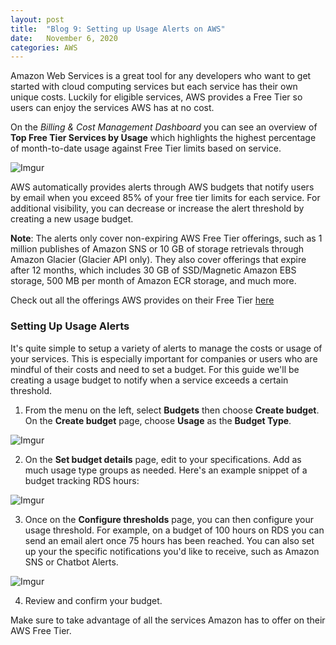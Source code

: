 ```yaml
---
layout: post
title:  "Blog 9: Setting up Usage Alerts on AWS"
date:   November 6, 2020
categories: AWS 
---
```


Amazon Web Services is a great tool for any developers who want to get started with cloud computing services but each service has their own unique costs. Luckily for eligible services, AWS provides a Free Tier so users can enjoy the services AWS has at no cost. 

On the *Billing & Cost Management Dashboard* you can see an overview of **Top Free Tier Services by Usage** which highlights the highest percentage of month-to-date usage against Free Tier limits based on service.

![Imgur](https://i.imgur.com/VTUSMFr.png)

AWS automatically provides alerts through AWS budgets that notify users by email when you exceed 85% of your free tier limits for each service. For additional visibility, you can decrease or increase the alert threshold by creating a new usage budget. 

**Note**: The alerts only cover non-expiring AWS Free Tier offerings, such as 1 million publishes of Amazon SNS or 10 GB of storage retrievals through Amazon Glacier (Glacier API only). They also cover offerings that expire after 12 months, which includes 30 GB of SSD/Magnetic Amazon EBS storage, 500 MB per month of Amazon ECR storage, and much more.

Check out all the offerings AWS provides on their Free Tier [here][free-tier]

<h3>Setting Up Usage Alerts</h3>

It's quite simple to setup a variety of alerts to manage the costs or usage of your services. This is especially important for companies or users who are mindful of their costs and need to set a budget. For this guide we'll be creating a usage budget to notify when a service exceeds a certain threshold.
 
1. From the menu on the left, select **Budgets** then choose **Create budget**. On the **Create budget** page, choose **Usage** as the **Budget Type**.

![Imgur](https://i.imgur.com/uB6CuGZ.png)

2. On the **Set budget details** page, edit to your specifications. Add as much usage type groups as needed. Here's an example snippet of a budget tracking RDS hours: 

![Imgur](https://i.imgur.com/hXCa3UW.png)

3. Once on the **Configure thresholds** page, you can then configure your usage threshold. For example, on a budget of 100 hours on RDS you can send an email alert once 75 hours has been reached. You can also set up your the specific notifications you'd like to receive, such as Amazon SNS or Chatbot Alerts.

![Imgur](https://i.imgur.com/Bty2jZm.png)

4. Review and confirm your budget.

Make sure to take advantage of all the services Amazon has to offer on their AWS Free Tier.

[free-tier]: https://aws.amazon.com/free/?all-free-tier.sort-by=item.additionalFields.SortRank&all-free-tier.sort-order=asc&awsm.page-all-free-tier=1
